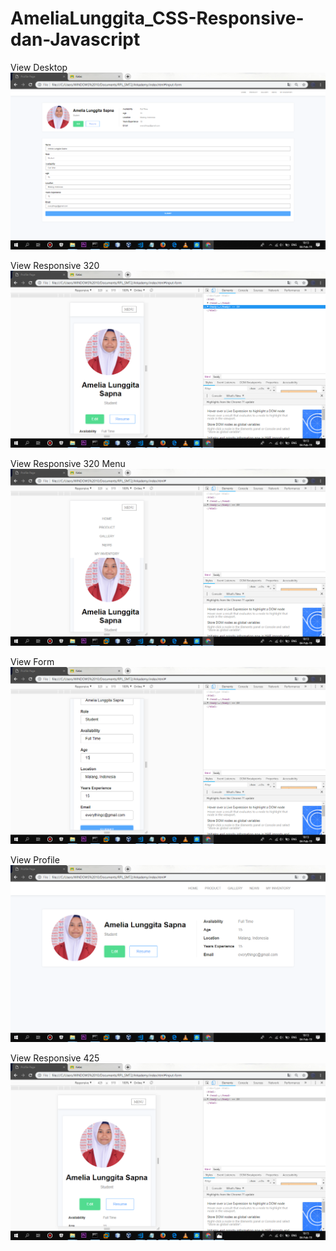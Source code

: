 # AmeliaLunggita_CSS-Responsive-dan-Javascript

View Desktop
![alt text](https://github.com/Lunggita29/AmeliaLunggita_CSS-Responsive-dan-Javascript/blob/master/1.png)

View Responsive 320
![alt text](https://github.com/Lunggita29/AmeliaLunggita_CSS-Responsive-dan-Javascript/blob/master/2.png)

View Responsive 320 Menu
![alt text](https://github.com/Lunggita29/AmeliaLunggita_CSS-Responsive-dan-Javascript/blob/master/3.png)

View Form
![alt text](https://github.com/Lunggita29/AmeliaLunggita_CSS-Responsive-dan-Javascript/blob/master/4.png)

View Profile
![alt text](https://github.com/Lunggita29/AmeliaLunggita_CSS-Responsive-dan-Javascript/blob/master/5.png)

View Responsive 425
![alt text](https://github.com/Lunggita29/AmeliaLunggita_CSS-Responsive-dan-Javascript/blob/master/6.png)
